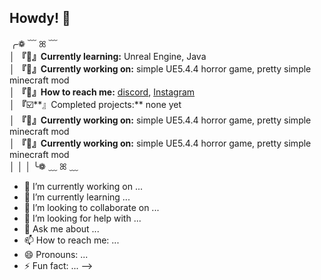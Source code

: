 ## Howdy! 💜

╭❁ ﹋ ꕤ ﹋<br />
│ **『**🫧**』Currently learning:** Unreal Engine, Java <br />
│ **『**💜**』Currently working on:** simple UE5.4.4 horror game, pretty simple minecraft mod <br />
│‎ **『**🪻**』How to reach me:** [discord](https://discord.com/users/748861794637971547), [Instagram](https://www.instagram.com/taxi0k/) <br />
│ **『**☑️**』Completed projects:** none yet <br />
│ **『**🧠**』Currently working on:** simple UE5.4.4 horror game, pretty simple minecraft mod <br />
│ **『**🧠**』Currently working on:** simple UE5.4.4 horror game, pretty simple minecraft mod <br />
│ 
│ 
│
╰❁ ﹏ ꕤ ﹏

- 🔭 I’m currently working on ...
- 🌱 I’m currently learning ...
- 👯 I’m looking to collaborate on ...
- 🤔 I’m looking for help with ...
- 💬 Ask me about ...
- 📫 How to reach me: ...
- 😄 Pronouns: ...
- ⚡ Fun fact: ...
-->
